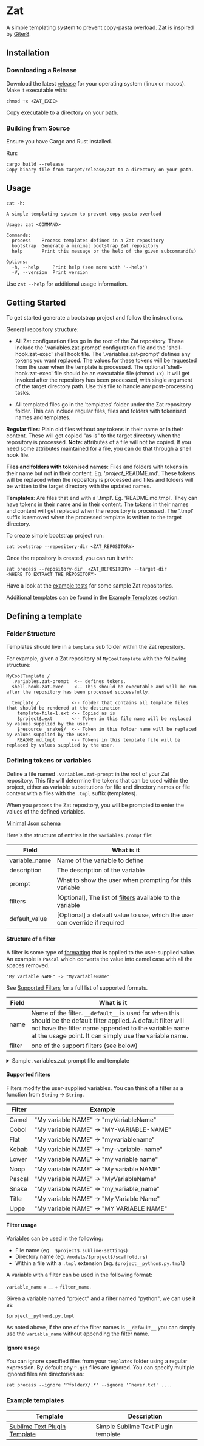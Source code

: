 # Zat

A simple templating system to prevent copy-pasta overload. Zat is inspired by [Giter8](http://www.foundweekends.org/giter8/).

## Installation

### Downloading a Release

Download the latest [release](https://github.com/ssanj/zat/releases) for your operating system (linux or macos).
Make it executable with:

`chmod +x <ZAT_EXEC>`

Copy executable to a directory on your path.


### Building from Source

Ensure you have Cargo and Rust installed.

Run:

```
cargo build --release
Copy binary file from target/release/zat to a directory on your path.
```


## Usage

`zat -h`:

```
A simple templating system to prevent copy-pasta overload

Usage: zat <COMMAND>

Commands:
  process    Process templates defined in a Zat repository
  bootstrap  Generate a minimal bootstrap Zat repository
  help       Print this message or the help of the given subcommand(s)

Options:
  -h, --help     Print help (see more with '--help')
  -V, --version  Print version
```

Use `zat --help` for additional usage information.

## Getting Started

To get started generate a bootstrap project and follow the instructions.

General repository structure:

- All Zat configuration files go in the root of the Zat repository. These include the '.variables.zat-prompt' configuration file and the 'shell-hook.zat-exec' shell hook file. The '.variables.zat-prompt' defines any tokens you want replaced. The values for these tokens will be requested from the user when the template is processed. The optional 'shell-hook.zat-exec' file should be an executable file (chmod +x). It will get invoked after the repository has been processed, with single argument of the target directory path. Use this file to handle any post-processing tasks.

- All templated files go in the 'templates' folder under the Zat repository folder. This can include regular files, files and folders with tokenised names and templates.

**Regular files**: Plain old files without any tokens in their name or in their content. These will get copied "as is" to the target directory when the repository is processed. **Note:**
 attributes of a file will not be copied. If you need some attributes maintained for a file, you can do that through a shell hook file.

**Files and folders with tokenised names**: Files and folders with tokens in their name but not in their content. Eg. '$project$_README.md'. These tokens will be replaced when the repository is processed and files and folders will be written to the target directory with the updated names.

**Templates**: Are files that end with a '.tmpl'. Eg. 'README.md.tmpl'. They can have tokens in their name and in their content. The tokens in their names and content will get replaced when the repository is processed. The '.tmpl' suffix is removed when the processed template is written to the target directory.

To create simple bootstrap project run:

```
zat bootstrap --repository-dir <ZAT_REPOSITORY>
```

Once the repository is created, you can run it with:

```
zat process --repository-dir  <ZAT_REPOSITORY> --target-dir <WHERE_TO_EXTRACT_THE_REPOSITORY>
```

Have a look at the [example tests](https://github.com/ssanj/zat/tree/main/tests/examples) for some sample Zat repositories.

Additional templates can be found in the [Example Templates](#example-templates) section.

## Defining a template

### Folder Structure

Templates should live in a `template` sub folder within the Zat repository.

For example, given a Zat repository of `MyCoolTemplate` with the following structure:

```
MyCoolTemplate /
  .variables.zat-prompt  <-- defines tokens.
  shell-hook.zat-exec    <-- This should be executable and will be run after the repository has been processed successfully.

  template /            <-- folder that contains all template files that should be rendered at the destination
    template-file-1.ext <-- Copied as is
    $project$.ext       <-- Token in this file name will be replaced by values supplied by the user.
    $resource__snake$/  <-- Token in this folder name will be replaced by values supplied by the user.
    README.md.tmpl      <-- Tokens in this template file will be replaced by values supplied by the user.
```


### Defining tokens or variables

Define a file named `.variables.zat-prompt` in the root of your Zat repository. This file will determine the tokens that can be used within the project, either as variable substitutions for file and directory names or file content with a files with the `.tmpl` suffix (templates).

When you `process` the Zat repository, you will be prompted to enter the values of the defined variables.

[Minimal Json schema](dot-variables.schema.json)

Here's the structure of entries in the `variables.prompt` file:


| Field | What is it |
| ----- | ---------- |
| variable_name | Name of the variable to define |
| description |  The description of the variable |
| prompt |What to show the user when prompting for this variable |
| filters | [Optional], The list of [filters](#structure-of-a-filter) available to the variable |
| default_value | [Optional] a default value to use, which the user can override if required |

#### Structure of a filter

A filter is some type of [formatting](#supported-filters) that is applied to the user-supplied value. An example is `Pascal` which converts the value into camel case with all the spaces removed.

`"My variable NAME" -> "MyVariableName"`

See [Supported Filters](#supported-filters) for a full list of supported formats.

| Field | What is it |
| ----- | ---------- |
| name| Name of the filter. `__default__` is used for when this should be the default filter applied. A default filter will not have the filter name appended to the variable name at the usage point. It can simply use the variable name. |
| filter | one of the support filters (see below) |

<details>
  <summary>Sample .variables.zat-prompt file and template</summary>

##### .variables.zat-prompt file:
```json
[
  {
    "variable_name": "project",
    "description": "Name of project",
    "prompt": "Please enter your project name",
    "filters": [
      { "name": "__default__",
        "filter": "Pascal"
      },
      { "name": "underscore",
        "filter": "Snake"
      }
    ]
  },
  {
    "variable_name": "description",
    "description": "What your project is about",
    "prompt": "Please a description of your project",
    "default_value": "Some project description"
  }
]
```

##### Template that uses the above variables:

```
# $project$ <-- default filter for `project`

$description$ <-- variable without filters

Folders will be like: $project__underscore$  <-- variable using the 'underscore' filter on the `project` value, which applies the `Snake` format.
```

Assuming the user supplied the following values for the variables:

|Variable| User-supplied Value|
|---|---|
|project| "My Cool Project"|
|description| [accepts default] |


the template file will render as:

```markdown
# MyCoolProject

Some project description

Folders will be like: my_cool_project
```

</details>

#### Supported filters

Filters modify the user-supplied variables. You can think of a filter as a function from `String` -> `String`.

| Filter | Example |
| ----- | ---------- |
| Camel |  "My variable NAME" -> "myVariableName" |
| Cobol | "My variable NAME" -> "MY-VARIABLE-NAME" |
| Flat | "My variable NAME" -> "myvariablename"   |
| Kebab | "My variable NAME" -> "my-variable-name" |
| Lower | "My variable NAME" -> "my variable name" |
| Noop | "My variable NAME" -> "My variable NAME" |
| Pascal | "My variable NAME" -> "MyVariableName"   |
| Snake | "My variable NAME" -> "my_variable_name" |
| Title | "My variable NAME" -> "My Variable Name" |
| Uppe | "My variable NAME" -> "MY VARIABLE NAME" |


#### Filter usage

Variables can be used in the following:

- File name (eg. ` $project$.sublime-settings`)
- Directory name (eg. `/models/$project$/scaffold.rs`)
- Within a file with a `.tmpl` extension (eg. `$project__python$.py.tmpl`)

A variable with a filter can be used in the following format:

`variable_name` + __ + `filter_name`.

Given a variable named "project" and a filter named "python", we can use it as:

`$project__python$.py.tmpl`

As noted above, if the one of the filter names is `__default__` you can simply use the `variable_name` without appending the filter name.

#### Ignore usage

You can ignore specified files from your `templates` folder using a regular expression. By default any `^.git` files are ignored. You can specify multiple ignored files are directories as:

```
zat process --ignore '^folderX/.*' --ignore '^never.txt' ....
```

### Example templates

| Template | Description |
| ----- | ---------- |
| [Sublime Text Plugin Template](https://github.com/ssanj/st-plugin-zat) | Simple Sublime Text Plugin template |
